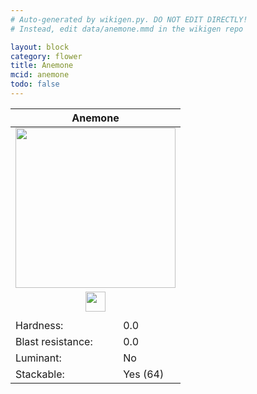 ```yaml
---
# Auto-generated by wikigen.py. DO NOT EDIT DIRECTLY!
# Instead, edit data/anemone.mmd in the wikigen repo

layout: block
category: flower
title: Anemone
mcid: anemone
todo: false
---
```


<table class="block-info"><thead><tr>
<th colspan=2>Anemone</th>
</tr></thead><tbody><tr>
<tr><td colspan=2 style="text-align:center"><img src="/allotment/img/textures/allotment/anemone.png" width="256" height="256" alt="" class="preview-icon"></td></tr>
<tr><td colspan=2 style="text-align:center"><img src="/allotment/img/inventory_textures/allotment/anemone.png" width="32" height="32" alt="" class="inventory-icon"></td></tr>
<tr><td colspan=2 style="text-align:center"><span class="tool-info tool-none tool-level-0" title="Does not require or break faster with any tool"></span></td></tr>
<tr><td>Hardness:</td><td>0.0</td></tr>
<tr><td>Blast resistance:</td><td>0.0</td></tr>
<tr><td>Luminant:</td><td>No</td></tr>
<tr><td>Stackable:</td><td>Yes (64)</td></tr>
</tr></tbody></table>


